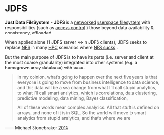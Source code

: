 # JDFS

**Just Data FileSystem** - **JDFS** is a
[networked](https://en.wikipedia.org/wiki/Computer_network)
[userspace filesystem](https://en.wikipedia.org/wiki/Filesystem_in_Userspace)
with responsibilities (such as
[access control](https://en.wikipedia.org/wiki/Access_control)
) those beyond data availability & consistency, offloaded.

When applied alone (1 JDFS server <=> n JDFS clients), JDFS seeks to replace
[NFS](https://en.wikipedia.org/wiki/Network_File_System)
in many
[HPC](https://en.wikipedia.org/wiki/High-performance_computing)
scenarios where
[NFS sucks](https://www.kernel.org/doc/ols/2006/ols2006v2-pages-59-72.pdf)
.

But the main purpose of JDFS is to have its parts (i.e. server and client at
the most coarse granularity) integrated into other systems (e.g. a homegrown
array database) with ease.

> In my opinion, what’s going to happen over the next five years is that
> everyone is going to move from business intelligence to data science,
> and this data will be a sea change from what I’ll call stupid analytics,
> to what I’ll call smart analytics, which is correlations, data clustering,
> predictive modeling, data mining, Bayes classification,
>
> All of these words mean complex analytics. All that stuff is defined on
> arrays, and none of it is in SQL. So the world will move to smart analytics
> from stupid analytics, and that’s where we are.

—— Michael Stonebraker
[2014](https://www.datanami.com/2014/04/09/array_databases_the_next_big_thing_in_data_analytics_/)
